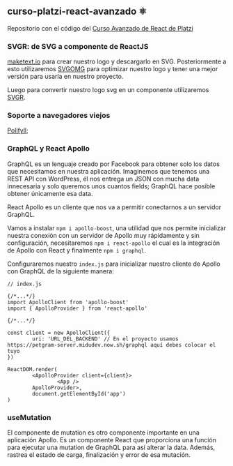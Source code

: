 ## curso-platzi-react-avanzado ⚛️

Repositorio con el código del [Curso Avanzado de React de Platzi](https://platzi.com/cursos/react-avanzado/)

### SVGR: de SVG a componente de ReactJS

[ maketext.io](https://maketext.io/ " maketext.io") para crear nuestro logo y descargarlo en SVG. Posteriormente a esto utilizaremos [SVGOMG](https://jakearchibald.github.io/svgomg/ "SVGOMG") para optimizar nuestro logo y tener una mejor versión para usarla en nuestro proyecto.

Luego para convertir nuestro logo svg en un componente utilizaremos [SVGR](https://react-svgr.com/playground/ "SVGR").

### Soporte a navegadores viejos
[Polifyll](https://github.com/w3c/IntersectionObserver/tree/main/polyfill "folifyll");


### GraphQL y React Apollo

GraphQL es un lenguaje creado por Facebook para obtener solo los datos que necesitamos en nuestra aplicación. Imaginemos que tenemos una REST API con WordPress, él nos entrega un JSON con mucha data innecesaria y solo queremos unos cuantos fields; GraphQL hace posible obtener únicamente esa data.

React Apollo es un cliente que nos va a permitir conectarnos a un servidor GraphQL.

Vamos a instalar `npm i apollo-boost`, una utilidad que nos permite inicializar nuestra conexión con un servidor de Apollo muy rápidamente y sin configuración, necesitaremos `npm i react-apollo` el cual es la integración de Apollo con React y finalmente `npm i graphql`.

Configuraremos nuestro `index.js` para inicializar nuestro cliente de Apollo con GraphQL de la siguiente manera:

    // index.js
    
    {/*...*/}
    import ApolloClient from 'apollo-boost'
    import { ApolloProvider } from 'react-apollo'
    
    {/*...*/}
    
    const client = new ApolloClient({
            uri: 'URL_DEL_BACKEND' // En el proyecto usamos https://petgram-server.midudev.now.sh/graphql aquí debes colocar el tuyo
    })
    
    ReactDOM.render(
            <ApolloProvider client={client}>
                    <App />
            ApolloProvider>,
            document.getElementById('app')
    )

### useMutation

El componente de mutation es otro componente importante en una aplicación Apollo. Es un componente React que proporciona una función para ejecutar una mutation de GraphQL para así alterar la data. Además, rastrea el estado de carga, finalización y error de esa mutación.